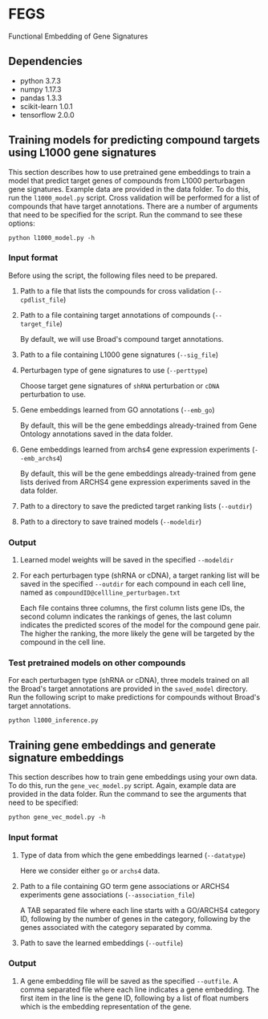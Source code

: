 # FEGS
Functional Embedding of Gene Signatures

## Dependencies
- python 3.7.3</br>
- numpy 1.17.3</br>
- pandas 1.3.3</br>
- scikit-learn 1.0.1</br>
- tensorflow 2.0.0</br>

## Training models for predicting compound targets using L1000 gene signatures
This section describes how to use pretrained gene embeddings to train a model that predict target genes of compounds from L1000 perturbagen gene signatures. Example data are provided in the data folder. To do this, run the `l1000_model.py` script. Cross validation will be performed for a list of compounds that have target annotations. There are a number of arguments that need to be specified for the script. Run the command to see these options:
```
python l1000_model.py -h
```
### Input format
Before using the script, the following files need to be prepared.
1. Path to a file that lists the compounds for cross validation (`--cpdlist_file`)
2. Path to a file containing target annotations of compounds (`--target_file`)

    By default, we will use Broad's compound target annotations.

3. Path to a file containing L1000 gene signatures (`--sig_file`)
4. Perturbagen type of gene signatures to use (`--perttype`)

    Choose target gene signatures of `shRNA` perturbation or `cDNA` perturbation to use.

5. Gene embeddings learned from GO annotations (`--emb_go`)

    By default, this will be the gene embeddings already-trained from Gene Ontology annotations saved in the data folder.

6. Gene embeddings learned from archs4 gene expression experiments (`--emb_archs4`)

    By default, this will be the gene embeddings already-trained from gene lists derived from ARCHS4 gene expression experiments saved in the data folder.

7. Path to a directory to save the predicted target ranking lists (`--outdir`)
8. Path to a directory to save trained models (`--modeldir`)

### Output
1. Learned model weights will be saved in the specified `--modeldir`
2. For each perturbagen type (shRNA or cDNA), a target ranking list will be saved in the specified `--outdir` for each compound in each cell line, named as `compoundID@cellline_perturbagen.txt`

    Each file contains three columns, the first column lists gene IDs, the second column indicates the rankings of genes, the last column indicates the predicted scores of the model for the compound gene pair. The higher the ranking, the more likely the gene will be targeted by the compound in the cell line.

### Test pretrained models on other compounds
For each perturbagen type (shRNA or cDNA), three models trained on all the Broad's target annotations are provided in the `saved_model` directory. Run the following script to make predictions for compounds without Broad's target annotations.
```
python l1000_inference.py
```

## Training gene embeddings and generate signature embeddings
This section describes how to train gene embeddings using your own data. To do this, run the `gene_vec_model.py` script. Again, example data are provided in the data folder. Run the command to see the arguments that need to be specified:
```
python gene_vec_model.py -h
```
### Input format
1. Type of data from which the gene embeddings learned (`--datatype`)

    Here we consider either `go` or `archs4` data.

2. Path to a file containing GO term gene associations or ARCHS4 experiments gene associations (`--association_file`)

    A TAB separated file where each line starts with a GO/ARCHS4 category ID, following by the number of genes in the category, following by the genes associated with the category separated by comma.

3. Path to save the learned embeddings (`--outfile`)

### Output
1. A gene embedding file will be saved as the specified `--outfile`.
    A comma separated file where each line indicates a gene embedding. The first item in the line is the gene ID, following by a list of float numbers which is the embedding representation of the gene.
